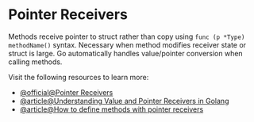 # Pointer Receivers

Methods receive pointer to struct rather than copy using `func (p *Type) methodName()` syntax. Necessary when method modifies receiver state or struct is large. Go automatically handles value/pointer conversion when calling methods.

Visit the following resources to learn more:

- [@official@Pointer Receivers](https://go.dev/tour/methods/4)
- [@article@Understanding Value and Pointer Receivers in Golang](https://medium.com/the-bug-shots/understanding-value-and-pointer-receivers-in-golang-82dd73a3eef9)
- [@article@How to define methods with pointer receivers](https://labex.io/tutorials/go-how-to-define-methods-with-pointer-receivers-437937)